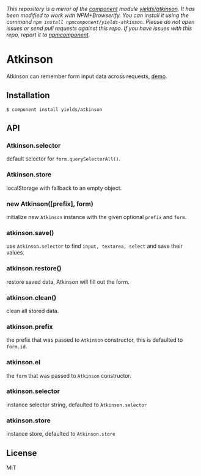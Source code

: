 *This repository is a mirror of the [component](http://component.io) module [yields/atkinson](http://github.com/yields/atkinson). It has been modified to work with NPM+Browserify. You can install it using the command `npm install npmcomponent/yields-atkinson`. Please do not open issues or send pull requests against this repo. If you have issues with this repo, report it to [npmcomponent](https://github.com/airportyh/npmcomponent).*

# Atkinson

  Atkinson can remember form input data across requests, [demo](http://yields.github.io/atkinson/index.html).

## Installation

    $ component install yields/atkinson

## API

### Atkinson.selector

  default selector for `form.querySelectorAll()`.

### Atkinson.store

  localStorage with fallback to an empty object.

### new Atkinson([prefix], form)

  initialize new `Atkinson` instance with the given optional
  `prefix` and `form`.

### atkinson.save()

  use `Atkinson.selector` to find `input, textarea, select` and save
  their values.

### atkinson.restore()

  restore saved data, Atkinson will fill out the form.

### atkinson.clean()

  clean all stored data.

### atkinson.prefix

  the prefix that was passed to `Atkinson` constructor,
  this is defaulted to `form.id`.

### atkinson.el

  the `form` that was passed to `Atkinson` constructor.

### atkinson.selector

  instance selector string, defaulted to `Atkinson.selector`

### atkinson.store

  instance store, defaulted to `Atkinson.store`

## License

  MIT
